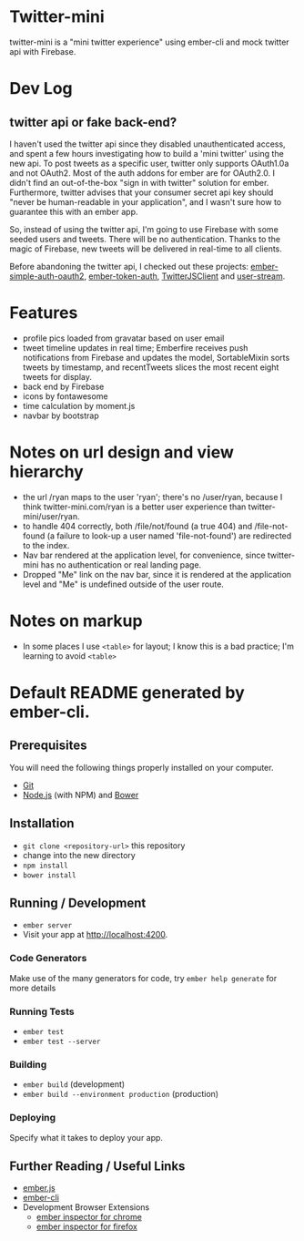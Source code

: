 # Twitter-mini

twitter-mini is a "mini twitter experience" using ember-cli and mock twitter api with Firebase.

# Dev Log

## twitter api or fake back-end?

I haven't used the twitter api since they disabled unauthenticated access, and spent a few hours investigating how to build a 'mini twitter' using the new api. To post tweets as a specific user, twitter only supports OAuth1.0a and not OAuth2. Most of the auth addons for ember are for OAuth2.0. I didn't find an out-of-the-box "sign in with twitter" solution for ember. Furthermore, twitter advises that your consumer secret api key should "never be human-readable in your application", and I wasn't sure how to guarantee this with an ember app.

So, instead of using the twitter api, I'm going to use Firebase with some seeded users and tweets. There will be no authentication. Thanks to the magic of Firebase, new tweets will be delivered in real-time to all clients.

Before abandoning the twitter api, I checked out these projects: [ember-simple-auth-oauth2](https://github.com/simplabs/ember-simple-auth/tree/master/packages/ember-simple-auth-oauth2), [ember-token-auth](https://github.com/amkirwan/ember-token-auth), [TwitterJSClient](https://github.com/BoyCook/TwitterJSClient) and [user-stream](https://github.com/aivis/user-stream).

# Features


* profile pics loaded from gravatar based on user email
* tweet timeline updates in real time; Emberfire receives push notifications from Firebase and updates the model, SortableMixin sorts tweets by timestamp, and recentTweets slices the most recent eight tweets for display.
* back end by Firebase
* icons by fontawesome
* time calculation by moment.js
* navbar by bootstrap

# Notes on url design and view hierarchy

* the url /ryan maps to the user 'ryan'; there's no /user/ryan, because I think twitter-mini.com/ryan is a better user experience than twitter-mini/user/ryan.
* to handle 404 correctly, both /file/not/found (a true 404) and /file-not-found (a failure to look-up a user named 'file-not-found') are redirected to the index.
* Nav bar rendered at the application level, for convenience, since twitter-mini has no authentication or real landing page.
* Dropped "Me" link on the nav bar, since it is rendered at the application level and "Me" is undefined outside of the user route.

# Notes on markup

* In some places I use `<table>` for layout; I know this is a bad practice; I'm learning to avoid `<table>`


# Default README generated by ember-cli.

## Prerequisites

You will need the following things properly installed on your computer.

* [Git](http://git-scm.com/)
* [Node.js](http://nodejs.org/) (with NPM) and [Bower](http://bower.io/)

## Installation

* `git clone <repository-url>` this repository
* change into the new directory
* `npm install`
* `bower install`

## Running / Development

* `ember server`
* Visit your app at [http://localhost:4200](http://localhost:4200).

### Code Generators

Make use of the many generators for code, try `ember help generate` for more details

### Running Tests

* `ember test`
* `ember test --server`

### Building

* `ember build` (development)
* `ember build --environment production` (production)

### Deploying

Specify what it takes to deploy your app.

## Further Reading / Useful Links

* [ember.js](http://emberjs.com/)
* [ember-cli](http://www.ember-cli.com/)
* Development Browser Extensions
  * [ember inspector for chrome](https://chrome.google.com/webstore/detail/ember-inspector/bmdblncegkenkacieihfhpjfppoconhi)
  * [ember inspector for firefox](https://addons.mozilla.org/en-US/firefox/addon/ember-inspector/)

